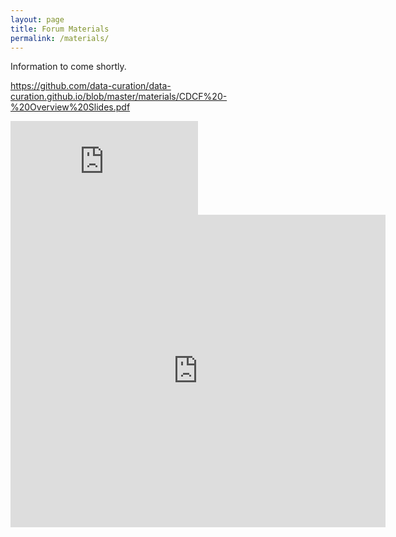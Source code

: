 ```yaml
---
layout: page
title: Forum Materials
permalink: /materials/
---
```


Information to come shortly.

https://github.com/data-curation/data-curation.github.io/blob/master/materials/CDCF%20-%20Overview%20Slides.pdf

<html>
<embed src="https://github.com/data-curation/data-curation.github.io/blob/master/materials/CDCF%20-%20Overview%20Slides.pdf" type="application/pdf" />
<html/>
  
<embed src="https://github.com/data-curation/data-curation.github.io/blob/master/materials/CDCF%20-%20Overview%20Slides.pdf" width="600px" height="500px" />
